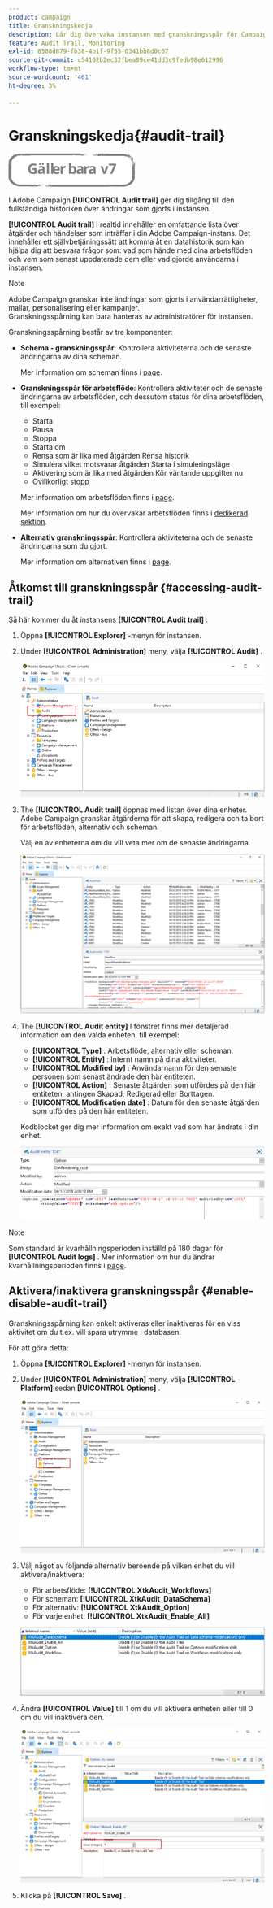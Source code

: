 ```yaml
---
product: campaign
title: Granskningskedja
description: Lär dig övervaka instansen med granskningsspår för Campaign
feature: Audit Trail, Monitoring
exl-id: 8508d879-fb38-4b1f-9f55-0341bb8d0c67
source-git-commit: c54102b2ec32fbea89ce41dd3c9fedb98e612996
workflow-type: tm+mt
source-wordcount: '461'
ht-degree: 3%

---
```


# Granskningskedja{#audit-trail}

![](../../assets/v7-only.svg)

I Adobe Campaign **[!UICONTROL Audit trail]** ger dig tillgång till den fullständiga historiken över ändringar som gjorts i instansen.

**[!UICONTROL Audit trail]** i realtid innehåller en omfattande lista över åtgärder och händelser som inträffar i din Adobe Campaign-instans. Det innehåller ett självbetjäningssätt att komma åt en datahistorik som kan hjälpa dig att besvara frågor som: vad som hände med dina arbetsflöden och vem som senast uppdaterade dem eller vad gjorde användarna i instansen.

>[!NOTE]
>
>Adobe Campaign granskar inte ändringar som gjorts i användarrättigheter, mallar, personalisering eller kampanjer.\
>Granskningsspårning kan bara hanteras av administratörer för instansen.

Granskningsspårning består av tre komponenter:

* **Schema - granskningsspår**: Kontrollera aktiviteterna och de senaste ändringarna av dina scheman.

   Mer information om scheman finns i [page](../../configuration/using/data-schemas.md).

* **Granskningsspår för arbetsflöde**: Kontrollera aktiviteter och de senaste ändringarna av arbetsflöden, och dessutom status för dina arbetsflöden, till exempel:

   * Starta
   * Pausa
   * Stoppa
   * Starta om
   * Rensa som är lika med åtgärden Rensa historik
   * Simulera vilket motsvarar åtgärden Starta i simuleringsläge
   * Aktivering som är lika med åtgärden Kör väntande uppgifter nu
   * Ovillkorligt stopp

   Mer information om arbetsflöden finns i [page](../../workflow/using/about-workflows.md).

   Mer information om hur du övervakar arbetsflöden finns i [dedikerad sektion](../../workflow/using/monitoring-workflow-execution.md).

* **Alternativ granskningsspår**: Kontrollera aktiviteterna och de senaste ändringarna som du gjort.

   Mer information om alternativen finns i [page](../../installation/using/configuring-campaign-options.md).

## Åtkomst till granskningsspår {#accessing-audit-trail}

Så här kommer du åt instansens **[!UICONTROL Audit trail]** :

1. Öppna **[!UICONTROL Explorer]** -menyn för instansen.
1. Under **[!UICONTROL Administration]** meny, välja **[!UICONTROL Audit]** .

   ![](assets/audit_trail_1.png)

1. The **[!UICONTROL Audit trail]** öppnas med listan över dina enheter. Adobe Campaign granskar åtgärderna för att skapa, redigera och ta bort för arbetsflöden, alternativ och scheman.

   Välj en av enheterna om du vill veta mer om de senaste ändringarna.

   ![](assets/audit_trail_2.png)

1. The **[!UICONTROL Audit entity]** I fönstret finns mer detaljerad information om den valda enheten, till exempel:

   * **[!UICONTROL Type]** : Arbetsflöde, alternativ eller scheman.
   * **[!UICONTROL Entity]** : Internt namn på dina aktiviteter.
   * **[!UICONTROL Modified by]** : Användarnamn för den senaste personen som senast ändrade den här entiteten.
   * **[!UICONTROL Action]** : Senaste åtgärden som utfördes på den här entiteten, antingen Skapad, Redigerad eller Borttagen.
   * **[!UICONTROL Modification date]** : Datum för den senaste åtgärden som utfördes på den här entiteten.

   Kodblocket ger dig mer information om exakt vad som har ändrats i din enhet.

   ![](assets/audit_trail_3.png)

>[!NOTE]
>
>Som standard är kvarhållningsperioden inställd på 180 dagar för **[!UICONTROL Audit logs]** . Mer information om hur du ändrar kvarhållningsperioden finns i [page](../../production/using/database-cleanup-workflow.md#deployment-wizard).

## Aktivera/inaktivera granskningsspår {#enable-disable-audit-trail}

Granskningsspårning kan enkelt aktiveras eller inaktiveras för en viss aktivitet om du t.ex. vill spara utrymme i databasen.

För att göra detta:

1. Öppna **[!UICONTROL Explorer]** -menyn för instansen.
1. Under **[!UICONTROL Administration]** meny, välja **[!UICONTROL Platform]** sedan **[!UICONTROL Options]** .

   ![](assets/audit_trail_4.png)

1. Välj något av följande alternativ beroende på vilken enhet du vill aktivera/inaktivera:

   * För arbetsflöde: **[!UICONTROL XtkAudit_Workflows]**
   * För scheman: **[!UICONTROL XtkAudit_DataSchema]**
   * För alternativ: **[!UICONTROL XtkAudit_Option]**
   * För varje enhet: **[!UICONTROL XtkAudit_Enable_All]**

   ![](assets/audit_trail_5.png)

1. Ändra **[!UICONTROL Value]** till 1 om du vill aktivera enheten eller till 0 om du vill inaktivera den.

   ![](assets/audit_trail_6.png)

1. Klicka på **[!UICONTROL Save]** .
